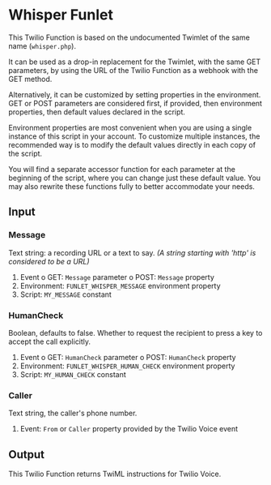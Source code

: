 # Whisper Funlet

This Twilio Function is based on the undocumented Twimlet of the same name
(`whisper.php`).

It can be used as a drop-in replacement for the Twimlet, with the
same GET parameters, by using the URL of the Twilio Function as
a webhook with the GET method.

Alternatively, it can be customized by setting properties in the
environment. GET or POST parameters are considered first, if provided,
then environment properties, then default values declared in the script.

Environment properties are most convenient when you are using a single
instance of this script in your account. To customize multiple instances,
the recommended way is to modify the default values directly in each copy
of the script.

You will find a separate accessor function for each parameter at the
beginning of the script, where you can change just these default value.
You may also rewrite these functions fully to better accommodate your needs.

## Input

### Message

Text string: a recording URL or a text to say.
*(A string starting with 'http' is considered to be a URL)*

1. Event
  o GET: `Message` parameter
  o POST: `Message` property
2. Environment: `FUNLET_WHISPER_MESSAGE` environment property
3. Script: `MY_MESSAGE` constant

### HumanCheck

Boolean, defaults to false. Whether to request the recipient to press
a key to accept the call explicitly.

1. Event
  o GET: `HumanCheck` parameter
  o POST: `HumanCheck` property
2. Environment: `FUNLET_WHISPER_HUMAN_CHECK` environment property
3. Script: `MY_HUMAN_CHECK` constant

### Caller

Text string, the caller's phone number.

1. Event: `From` or `Caller` property provided by the Twilio Voice event

## Output

This Twilio Function returns TwiML instructions for Twilio Voice.
